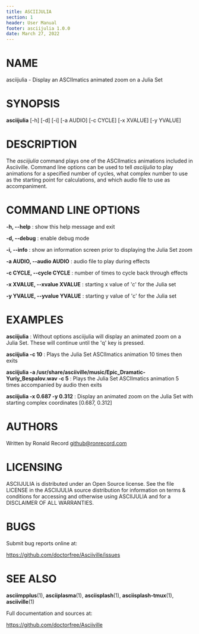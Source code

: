 ```yaml
---
title: ASCIIJULIA
section: 1
header: User Manual
footer: asciijulia 1.0.0
date: March 27, 2022
---
```

# NAME
asciijulia - Display an ASCIImatics animated zoom on a Julia Set

# SYNOPSIS
**asciijulia** [-h] [-d] [-i] [-a AUDIO] [-c CYCLE] [-x XVALUE] [-y YVALUE]

# DESCRIPTION
The *asciijulia* command plays one of the ASCIImatics animations included in
Asciiville. Command line options can be used to tell *asciijulia* to play
animations for a specified number of cycles, what complex number to use as the
starting point for calculations, and which audio file to use as accompaniment.

# COMMAND LINE OPTIONS
**-h, --help**
: show this help message and exit

**-d, --debug**
: enable debug mode

**-i, --info**
: show an information screen prior to displaying the Julia Set zoom

**-a AUDIO, --audio AUDIO**
: audio file to play during effects

**-c CYCLE, --cycle CYCLE**
: number of times to cycle back through effects

**-x XVALUE, --xvalue XVALUE**
: starting x value of 'c' for the Julia set

**-y YVALUE, --yvalue YVALUE**
: starting y value of 'c' for the Julia set

# EXAMPLES
**asciijulia**
: Without options asciijulia will display an animated zoom on a Julia Set. These will continue until the 'q' key is pressed.

**asciijulia -c 10**
: Plays the Julia Set ASCIImatics animation 10 times then exits 

**asciijulia -a /usr/share/asciiville/music/Epic_Dramatic-Yuriy_Bespalov.wav -c 5**
: Plays the Julia Set ASCIImatics animation 5 times accompanied by audio then exits 

**asciijulia -x 0.687 -y 0.312**
: Display an animated zoom on the Julia Set with starting complex coordinates [0.687, 0.312]

# AUTHORS
Written by Ronald Record github@ronrecord.com

# LICENSING
ASCIIJULIA is distributed under an Open Source license.
See the file LICENSE in the ASCIIJULIA source distribution
for information on terms &amp; conditions for accessing and
otherwise using ASCIIJULIA and for a DISCLAIMER OF ALL WARRANTIES.

# BUGS
Submit bug reports online at:

https://github.com/doctorfree/Asciiville/issues

# SEE ALSO
**asciimpplus**(1), **asciiplasma**(1), **asciisplash**(1), **asciisplash-tmux**(1), **asciiville**(1)

Full documentation and sources at:

https://github.com/doctorfree/Asciiville

